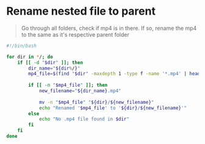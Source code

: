 # Rename nested file to parent

> Go through all folders, check if mp4 is in there. If so, rename the mp4 to the same as it's respective parent folder

```bash
#!/bin/bash

for dir in */; do
    if [[ -d "$dir" ]]; then
        dir_name="${dir%/}"
        mp4_file=$(find "$dir" -maxdepth 1 -type f -name '*.mp4' | head -n 1)
        
        if [[ -n "$mp4_file" ]]; then
            new_filename="${dir_name}.mp4"
            
            mv -n "$mp4_file" "${dir}/${new_filename}"
            echo "Renamed '$mp4_file' to '${dir}/${new_filename}'"
        else
            echo "No .mp4 file found in $dir"
        fi
    fi
done
```
